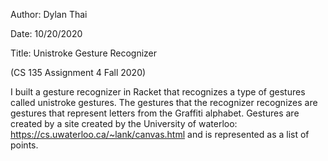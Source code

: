 Author: Dylan Thai

Date: 10/20/2020

Title: Unistroke Gesture Recognizer

(CS 135 Assignment 4 Fall 2020)

I built a gesture recognizer in Racket that recognizes a type of gestures called unistroke gestures. The gestures that the recognizer recognizes are gestures that represent letters from the Graffiti alphabet. Gestures are created by a site created by the University of waterloo: https://cs.uwaterloo.ca/~lank/canvas.html and is represented as a list of points.
